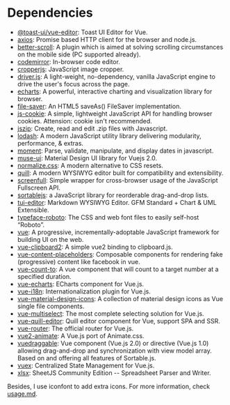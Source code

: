 # Dependencies

- [@toast-ui/vue-editor](https://github.com/nhnent/toast-ui.vue-editor): Toast UI Editor for Vue.
- [axios](https://github.com/axios/axios): Promise based HTTP client for the browser and node.js.
- [better-scroll](https://ustbhuangyi.github.io/better-scroll/doc/en/): A plugin which is aimed at solving scrolling circumstances on the mobile side (PC supported already).
- [codemirror](https://github.com/codemirror/CodeMirror): In-browser code editor.
- [cropperjs](https://github.com/fengyuanchen/cropperjs): JavaScript image cropper.
- [driver.js](https://github.com/kamranahmedse/driver.js): A light-weight, no-dependency, vanilla JavaScript engine to drive the user's focus across the page.
- [echarts](https://github.com/apache/incubator-echarts): A powerful, interactive charting and visualization library for browser.
- [file-saver](https://github.com/eligrey/FileSaver.js): An HTML5 saveAs() FileSaver implementation.
- [js-cookie](https://github.com/js-cookie/js-cookie): A simple, lightweight JavaScript API for handling browser cookies. Attension: cookie isn't recommended.
- [jszip](https://github.com/Stuk/jszip): Create, read and edit .zip files with Javascript.
- [lodash](https://github.com/lodash/lodash): A modern JavaScript utility library delivering modularity, performance, & extras.
- [moment](https://github.com/moment/moment/): Parse, validate, manipulate, and display dates in javascript.
- [muse-ui](https://github.com/museui/muse-ui): Material Design UI library for Vuejs 2.0.
- [normalize.css](https://github.com/necolas/normalize.css): A modern alternative to CSS resets.
- [quill](https://github.com/quilljs/quill): A modern WYSIWYG editor built for compatibility and extensibility.
- [screenfull](https://github.com/sindresorhus/screenfull.js): Simple wrapper for cross-browser usage of the JavaScript Fullscreen API.
- [sortablejs](https://www.npmjs.com/package/sortablejs): a JavaScript library for reorderable drag-and-drop lists.
- [tui-editor](https://github.com/nhnent/tui.editor): Markdown WYSIWYG Editor. GFM Standard + Chart & UML Extensible.
- [typeface-roboto](https://www.npmjs.com/package/typeface-roboto): The CSS and web font files to easily self-host “Roboto”.
- [vue](https://github.com/vuejs/vue): A progressive, incrementally-adoptable JavaScript framework for building UI on the web.
- [vue-clipboard2](https://github.com/Inndy/vue-clipboard2): A simple vue2 binding to clipboard.js.
- [vue-content-placeholders](https://github.com/michalsnik/vue-content-placeholders): Composable components for rendering fake (progressive) content like facebook in vue.
- [vue-count-to](https://github.com/PanJiaChen/vue-countTo): A vue component that will count to a target number at a specified duration.
- [vue-echarts](https://github.com/ecomfe/vue-echarts): ECharts component for Vue.js.
- [vue-i18n](https://kazupon.github.io/vue-i18n/): Internationalization plugin for Vue.js.
- [vue-material-design-icons](https://gitlab.com/robcresswell/vue-material-design-icons): A collection of material design icons as Vue single file components.
- [vue-multiselect](https://vue-multiselect.js.org/): The most complete selecting solution for Vue.js.
- [vue-quill-editor](https://github.com/surmon-china/vue-quill-editor): Quill editor component for Vue, support SPA and SSR.
- [vue-router](https://github.com/vuejs/vue-router): The official router for Vue.js.
- [vue2-animate](https://github.com/hussnaindev63/vue2-animate): A Vue.js port of Animate.css.
- [vuedraggable](https://www.npmjs.com/package/vuedraggable): Vue component (Vue.js 2.0) or directive (Vue.js 1.0) allowing drag-and-drop and synchronization with view model array. Based on and offering all features of Sortable.js.
- [vuex](https://github.com/vuejs/vuex): Centralized State Management for Vue.js.
- [xlsx](https://docs.sheetjs.com/): SheetJS Community Edition -- Spreadsheet Parser and Writer.

Besides, I use iconfont to add extra icons. For more information, check [usage.md](./usage.md).